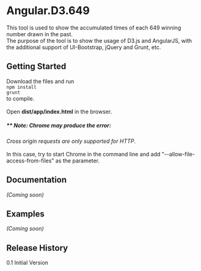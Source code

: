 # Angular.D3.649

This tool is used to show the accumulated times of each 649 winning number drawn in the past.<br/>
The purpose of the tool is to show the usage of D3.js and AngularJS, with the additional support of UI-Bootstrap, jQuery and Grunt, etc.

## Getting Started
Download the files and run <br/>
<code>npm install</code> <br/>
<code>grunt</code> <br/>
to compile.<br/><br/>
Open <b>dist/app/index.html</b> in the browser.<br/>
<h5>** Note: Chrome may produce the error: </h5>
<i>Cross origin requests are only supported for HTTP</i>.<br/><br/>
In this case, try to start Chrome in the command line and add "--allow-file-access-from-files" as the parameter.

## Documentation
_(Coming soon)_

## Examples
_(Coming soon)_

## Release History
0.1 Initial Version
